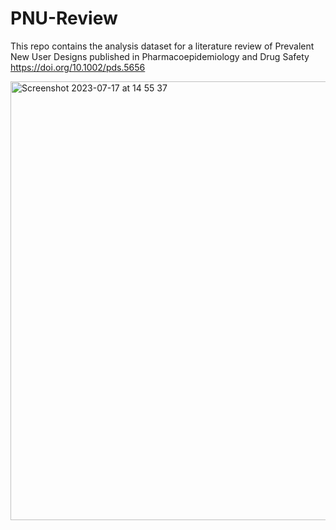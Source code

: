# PNU-Review
This repo contains the analysis dataset for a literature review of Prevalent New User Designs published in Pharmacoepidemiology and Drug Safety https://doi.org/10.1002/pds.5656


<img width="702" alt="Screenshot 2023-07-17 at 14 55 37" src="https://github.com/johntaz/PNU-Review/assets/22821116/d32a0c11-2714-48c3-ae11-376cc8b17da9">
